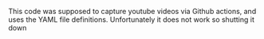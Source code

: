 This code was supposed to capture youtube videos via Github actions, and uses the YAML file definitions. Unfortunately it does not work so shutting it down
